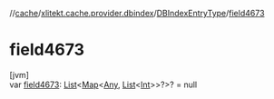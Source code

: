 //[cache](../../../index.md)/[xlitekt.cache.provider.dbindex](../index.md)/[DBIndexEntryType](index.md)/[field4673](field4673.md)

# field4673

[jvm]\
var [field4673](field4673.md): [List](https://kotlinlang.org/api/latest/jvm/stdlib/kotlin.collections/-list/index.html)&lt;[Map](https://kotlinlang.org/api/latest/jvm/stdlib/kotlin.collections/-map/index.html)&lt;[Any](https://kotlinlang.org/api/latest/jvm/stdlib/kotlin/-any/index.html), [List](https://kotlinlang.org/api/latest/jvm/stdlib/kotlin.collections/-list/index.html)&lt;[Int](https://kotlinlang.org/api/latest/jvm/stdlib/kotlin/-int/index.html)&gt;&gt;?&gt;? = null
